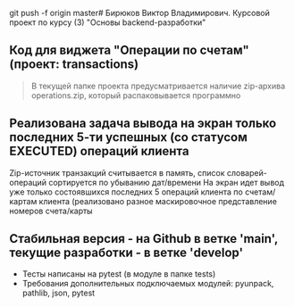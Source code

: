 git push -f origin master# Бирюков Виктор Владимирович. Курсовой проект по курсу (3) "Основы backend-разработки"

## Код для виджета "Операции по счетам" (проект: transactions)
> В текущей папке проекта предусматривается наличие zip-архива operations.zip, который распаковывается программно

## Реализована задача вывода на экран только последних 5-ти успешных (со статусом EXECUTED) операций клиента
Zip-источник транзакций считывается в память, список словарей-операций сортируется по убыванию дат/времени
На экран идет вывод уже только состоявшихся последних 5 операций клиента по счетам/картам клиента (реализовано
разное маскировочное представление номеров счета/карты

## Стабильная версия - на Github в ветке 'main', текущие разработки - в ветке 'develop'
- Тесты написаны на pytest (в модуле в папке tests)
- Требования дополнительных подключаемых модулей: pyunpack, pathlib, json,  pytest